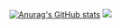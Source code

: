 [![Anurag's GitHub stats](https://github-readme-stats.vercel.app/api?username=JoshMann15)](https://github.com/anuraghazra/github-readme-stats)
![](https://github-readme-stats.vercel.app/api/top-langs/?username=JoshMann15&layout=compact)
